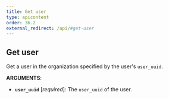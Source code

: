 ```yaml
---
title: Get user
type: apicontent
order: 36.2
external_redirect: /api/#get-user
---
```


## Get user

Get a user in the organization specified by the user's `user_uuid`.

**ARGUMENTS**:

* **`user_uuid`** [*required*]:
    The `user_uuid` of the user.
